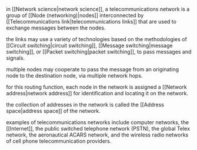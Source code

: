in [[Network science|network science]], a telecommunications network is a group of [[Node (networking)|nodes]] interconnected by [[Telecommunications link|telecommunications links]] that are used to exchange messages between the nodes. 

the links may use a variety of technologies based on the methodologies of [[Circuit switching|circuit switching]], [[Message switching|message switching]], or [[Packet switching|packet switching]], to pass messages and signals.

multiple nodes may cooperate to pass the message from an originating node to the destination node, via multiple network hops. 

for this routing function, each node in the network is assigned a [[Network address|network address]] for identification and locating it on the network. 

the collection of addresses in the network is called the [[Address space|address space]] of the network.

examples of telecommunications networks include computer networks, the [[Internet]], the public switched telephone network (PSTN), the global Telex network, the aeronautical ACARS network, and the wireless radio networks of cell phone telecommunication providers.